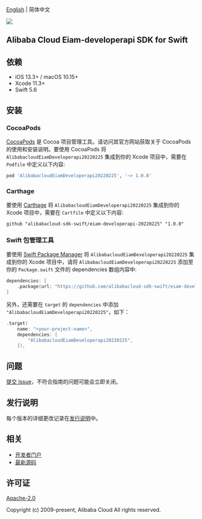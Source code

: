 [English](README.md) | 简体中文

![](https://aliyunsdk-pages.alicdn.com/icons/AlibabaCloud.svg)

## Alibaba Cloud Eiam-developerapi SDK for Swift

## 依赖

- iOS 13.3+ / macOS 10.15+
- Xcode 11.3+
- Swift 5.6

## 安装

### CocoaPods

[CocoaPods](https://cocoapods.org) 是 Cocoa 项目管理工具。请访问其官方网站获取关于 CocoaPods 的使用和安装说明。要使用 CocoaPods 将 `AlibabacloudEiamDeveloperapi20220225` 集成到你的 Xcode 项目中，需要在 `Podfile` 中定义以下内容:

```ruby
pod 'AlibabacloudEiamDeveloperapi20220225', '~> 1.0.0'
```

### Carthage

要使用 [Carthage](https://github.com/Carthage/Carthage) 将 `AlibabacloudEiamDeveloperapi20220225` 集成到你的 Xcode 项目中，需要在 `Cartfile` 中定义以下内容:

```ogdl
github "alibabacloud-sdk-swift/eiam-developerapi-20220225" "1.0.0"
```

### Swift 包管理工具

要使用 [Swift Package Manager](https://swift.org/package-manager/) 将 `AlibabacloudEiamDeveloperapi20220225` 集成到你的 Xcode 项目中，请将 `AlibabacloudEiamDeveloperapi20220225` 添加至你的 `Package.swift` 文件的 dependencies 数组内容中:

```swift
dependencies: [
    .package(url: "https://github.com/alibabacloud-sdk-swift/eiam-developerapi-20220225.git", from: "1.0.0")
]
```

另外，还需要在 `target` 的 `dependencies` 中添加 `"AlibabacloudEiamDeveloperapi20220225"`，如下：

```swift
.target(
    name: "<your-project-name>",
    dependencies: [
        "AlibabacloudEiamDeveloperapi20220225",
    ]),
```

## 问题

[提交 Issue](https://github.com/alibabacloud-sdk-swift/eiam-developerapi-20220225/issues/new)，不符合指南的问题可能会立即关闭。

## 发行说明

每个版本的详细更改记录在[发行说明](./ChangeLog.txt)中。

## 相关

* [开发者门户](https://next.api.aliyun.com/home)
* [最新源码](https://github.com/alibabacloud-sdk-swift/eiam-developerapi-20220225)

## 许可证

[Apache-2.0](http://www.apache.org/licenses/LICENSE-2.0)

Copyright (c) 2009-present, Alibaba Cloud All rights reserved.
